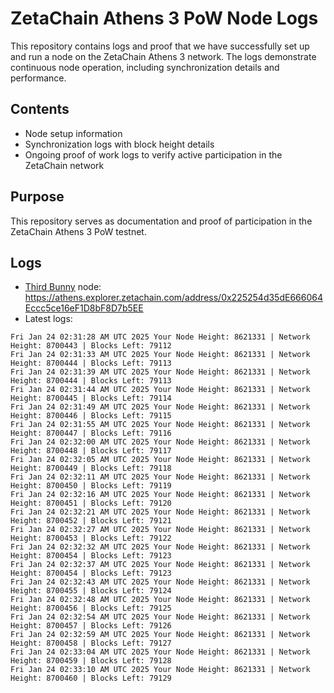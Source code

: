 # ZetaChain Athens 3 PoW Node Logs
This repository contains logs and proof that we have successfully set up and run a node on the ZetaChain Athens 3 network. The logs demonstrate continuous node operation, including synchronization details and performance.

## Contents
- Node setup information
- Synchronization logs with block height details
- Ongoing proof of work logs to verify active participation in the ZetaChain network

## Purpose
This repository serves as documentation and proof of participation in the ZetaChain Athens 3 PoW testnet.

## Logs

- [Third Bunny](https://thirdbunny.xyz/) node: https://athens.explorer.zetachain.com/address/0x225254d35dE666064Eccc5ce16eF1D8bF8D7b5EE
- Latest logs:
```
Fri Jan 24 02:31:28 AM UTC 2025 Your Node Height: 8621331 | Network Height: 8700443 | Blocks Left: 79112
Fri Jan 24 02:31:33 AM UTC 2025 Your Node Height: 8621331 | Network Height: 8700444 | Blocks Left: 79113
Fri Jan 24 02:31:39 AM UTC 2025 Your Node Height: 8621331 | Network Height: 8700444 | Blocks Left: 79113
Fri Jan 24 02:31:44 AM UTC 2025 Your Node Height: 8621331 | Network Height: 8700445 | Blocks Left: 79114
Fri Jan 24 02:31:49 AM UTC 2025 Your Node Height: 8621331 | Network Height: 8700446 | Blocks Left: 79115
Fri Jan 24 02:31:55 AM UTC 2025 Your Node Height: 8621331 | Network Height: 8700447 | Blocks Left: 79116
Fri Jan 24 02:32:00 AM UTC 2025 Your Node Height: 8621331 | Network Height: 8700448 | Blocks Left: 79117
Fri Jan 24 02:32:05 AM UTC 2025 Your Node Height: 8621331 | Network Height: 8700449 | Blocks Left: 79118
Fri Jan 24 02:32:11 AM UTC 2025 Your Node Height: 8621331 | Network Height: 8700450 | Blocks Left: 79119
Fri Jan 24 02:32:16 AM UTC 2025 Your Node Height: 8621331 | Network Height: 8700451 | Blocks Left: 79120
Fri Jan 24 02:32:21 AM UTC 2025 Your Node Height: 8621331 | Network Height: 8700452 | Blocks Left: 79121
Fri Jan 24 02:32:27 AM UTC 2025 Your Node Height: 8621331 | Network Height: 8700453 | Blocks Left: 79122
Fri Jan 24 02:32:32 AM UTC 2025 Your Node Height: 8621331 | Network Height: 8700454 | Blocks Left: 79123
Fri Jan 24 02:32:37 AM UTC 2025 Your Node Height: 8621331 | Network Height: 8700454 | Blocks Left: 79123
Fri Jan 24 02:32:43 AM UTC 2025 Your Node Height: 8621331 | Network Height: 8700455 | Blocks Left: 79124
Fri Jan 24 02:32:48 AM UTC 2025 Your Node Height: 8621331 | Network Height: 8700456 | Blocks Left: 79125
Fri Jan 24 02:32:54 AM UTC 2025 Your Node Height: 8621331 | Network Height: 8700457 | Blocks Left: 79126
Fri Jan 24 02:32:59 AM UTC 2025 Your Node Height: 8621331 | Network Height: 8700458 | Blocks Left: 79127
Fri Jan 24 02:33:04 AM UTC 2025 Your Node Height: 8621331 | Network Height: 8700459 | Blocks Left: 79128
Fri Jan 24 02:33:10 AM UTC 2025 Your Node Height: 8621331 | Network Height: 8700460 | Blocks Left: 79129
```
